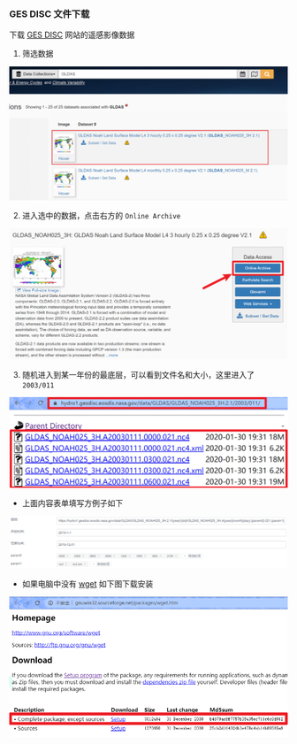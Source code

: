 ### GES DISC 文件下载

下载 [GES DISC](https://disc.gsfc.nasa.gov/datasets) 网站的遥感影像数据

1. 筛选数据

![](./gldas_search.jpg)

2. 进入选中的数据，点击右方的 ```Online Archive```

![](./gldas_view.jpg)

3. 随机进入到某一年份的最底层，可以看到文件名和大小，这里进入了 ```2003/011```

![](./gldas_files.jpg)

- 上面内容表单填写方例子如下

![](./gldas_form.jpg)

- 如果电脑中没有 [wget](http://gnuwin32.sourceforge.net/packages/wget.htm) 如下图下载安装

![](./wget.jpg)